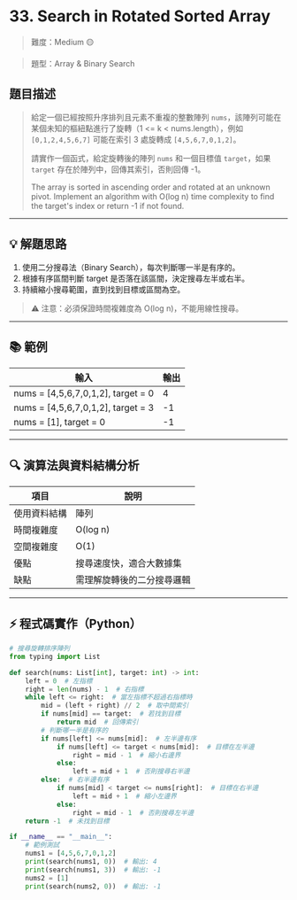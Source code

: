 # 33. Search in Rotated Sorted Array

> 難度：Medium 🟡

> 題型：Array & Binary Search

## 題目描述
> 給定一個已經按照升序排列且元素不重複的整數陣列 `nums`，該陣列可能在某個未知的樞紐點進行了旋轉（1 <= k < nums.length），例如 `[0,1,2,4,5,6,7]` 可能在索引 3 處旋轉成 `[4,5,6,7,0,1,2]`。
> 
> 請實作一個函式，給定旋轉後的陣列 `nums` 和一個目標值 `target`，如果 `target` 存在於陣列中，回傳其索引，否則回傳 -1。
> 
> The array is sorted in ascending order and rotated at an unknown pivot. Implement an algorithm with O(log n) time complexity to find the target's index or return -1 if not found.

---

## 💡 解題思路
1. 使用二分搜尋法（Binary Search），每次判斷哪一半是有序的。
2. 根據有序區間判斷 target 是否落在該區間，決定搜尋左半或右半。
3. 持續縮小搜尋範圍，直到找到目標或區間為空。

> ⚠️ 注意：必須保證時間複雜度為 O(log n)，不能用線性搜尋。

---

## 📚 範例

| 輸入                | 輸出 |
|---------------------|------|
| nums = [4,5,6,7,0,1,2], target = 0 | 4    |
| nums = [4,5,6,7,0,1,2], target = 3 | -1   |
| nums = [1], target = 0             | -1   |

---

## 🔍 演算法與資料結構分析

| 項目         | 說明                |
|--------------|---------------------|
| 使用資料結構 | 陣列                |
| 時間複雜度   | O(log n)            |
| 空間複雜度   | O(1)                |
| 優點         | 搜尋速度快，適合大數據集 |
| 缺點         | 需理解旋轉後的二分搜尋邏輯 |

---

## ⚡ 程式碼實作（Python）

```python
# 搜尋旋轉排序陣列
from typing import List

def search(nums: List[int], target: int) -> int:
    left = 0  # 左指標
    right = len(nums) - 1  # 右指標
    while left <= right:  # 當左指標不超過右指標時
        mid = (left + right) // 2  # 取中間索引
        if nums[mid] == target:  # 若找到目標
            return mid  # 回傳索引
        # 判斷哪一半是有序的
        if nums[left] <= nums[mid]:  # 左半邊有序
            if nums[left] <= target < nums[mid]:  # 目標在左半邊
                right = mid - 1  # 縮小右邊界
            else:
                left = mid + 1  # 否則搜尋右半邊
        else:  # 右半邊有序
            if nums[mid] < target <= nums[right]:  # 目標在右半邊
                left = mid + 1  # 縮小左邊界
            else:
                right = mid - 1  # 否則搜尋左半邊
    return -1  # 未找到目標

if __name__ == "__main__":
    # 範例測試
    nums1 = [4,5,6,7,0,1,2]
    print(search(nums1, 0))  # 輸出: 4
    print(search(nums1, 3))  # 輸出: -1
    nums2 = [1]
    print(search(nums2, 0))  # 輸出: -1
```
```
